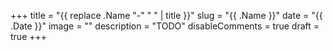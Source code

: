+++
title = "{{ replace .Name "-" " " | title }}"
slug = "{{ .Name }}"
date = "{{ .Date }}"
image = ""
description = "TODO"
disableComments = true
draft = true
+++